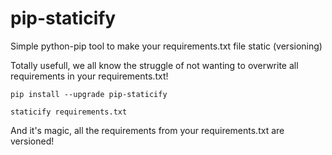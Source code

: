 # pip-staticify
Simple python-pip tool to make your requirements.txt file static (versioning)

Totally usefull, we all know the struggle of not wanting to overwrite all requirements in your requirements.txt!

``pip install --upgrade pip-staticify``

``staticify requirements.txt``

And it's magic, all the requirements from your requirements.txt are versioned!
